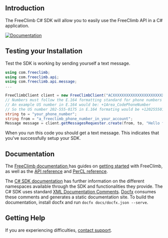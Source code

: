 ## Introduction
The FreeClimb C# SDK will allow you to easily use the FreeClimb API in a C# application.

[![Documentation](https://img.shields.io/badge/documentation-1.1.1-green?url=https://freeclimbapi.github.io/csharpdocs/index.html&link=https://freeclimbapi.github.io/csharpdocs/index.html)](https://freeclimbapi.github.io/csharpdocs/index.html)

## Testing your Installation
Test the SDK is working by sending yourself a text message.

```C#
using com.freeclimb;
using com.freeclimb.api;
using com.freeclimb.api.message;
...

FreeClimbClient client = new FreeClimbClient("ACXXXXXXXXXXXXXXXXXXXXXXXXXXXXX", "your_api_key");
// Numbers must follow the E.164 formatting standard for phone numbers
// An example US number in E.164 would be: +1Area_CodePhoneNumber
// So the US number 202-555-0175 in E.164 formating would be +12025550175
string to = "your_phone_number";
string from = "a_freeclimb_phone_number_in_your_account";
Message message = client.getMessagesRequester.create(from, to, "Hello from C#");
```

When you run this code you should get a text message. This indicates that you've successfully setup your SDK.

## Documentation
The [FreeClimb documentation ](https://docs.freeclimb.com/docs) has guides on [getting started](https://docs.freeclimb.com/docs/getting-started-with-freeclimb) with FreeClimb, as well as the [API reference](https://docs.freeclimb.com/reference/using-the-api) and [PerCL reference](https://docs.freeclimb.com/reference/percl-overview).

The [C# SDK documentation](https://freeclimbapi.github.io/csharpdocs/api) has further information on the different namespaces available through the SDK and functionalities they provide.
The C# SDK uses standard [XML Documentation Comments](https://docs.microsoft.com/en-us/dotnet/csharp/programming-guide/xmldoc/xml-documentation-comments). 
[Docfx](https://dotnet.github.io/docfx/index.html) consumes these comments and generates a static documentation site. 
To build the documentation, install docfx and run `docfx docs/docfx.json --serve`.

## Getting Help
If you are experiencing difficulties, [contact support](https://freeclimb.com/support).
